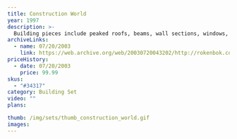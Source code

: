 ```yaml
---
title: Construction World
year: 1997
description: >-
  Building pieces include peaked roofs, beams, wall sections, windows, deck plates, ramps, girders, braces, flags, signs and more.
archiveLinks:
  - name: 07/20/2003
    link: https://web.archive.org/web/20030720043202/http://rokenbok.com/catalog/pd_bs_construction.html
priceHistory:
  - date: 07/20/2003
    price: 99.99
skus:
  - "#34317"
category: Building Set
video: ""
plans:

thumb: /img/sets/thumb_construction_world.gif
images:
---
```

